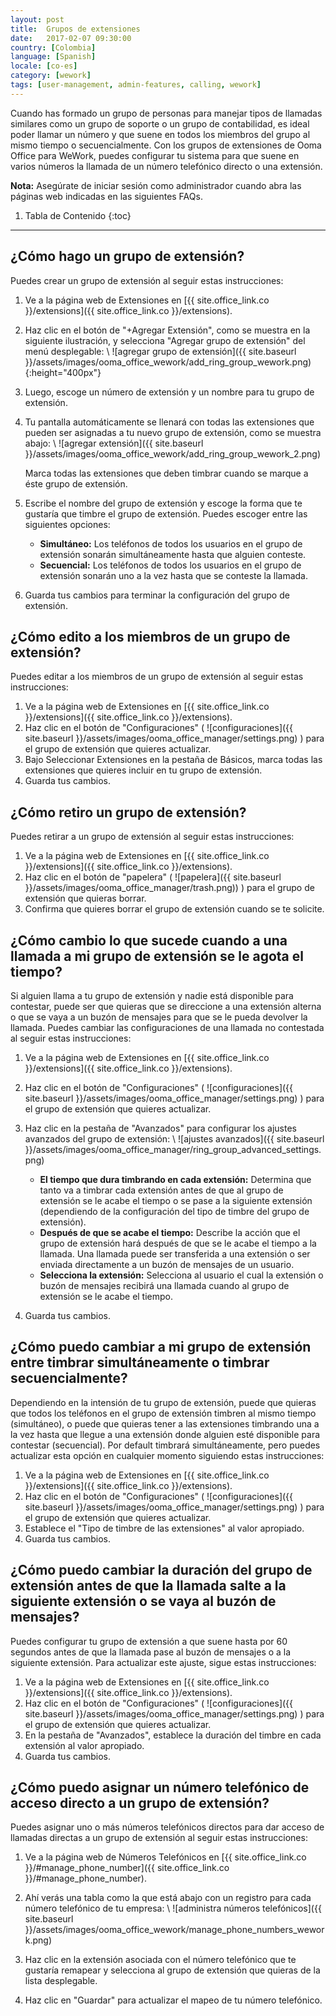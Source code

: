 ```yaml
---
layout: post
title:  Grupos de extensiones
date:   2017-02-07 09:30:00
country: [Colombia]
language: [Spanish]
locale: [co-es]
category: [wework]
tags: [user-management, admin-features, calling, wework]
---
```


Cuando has formado un grupo de personas para manejar tipos de llamadas similares como un grupo de soporte o un grupo de contabilidad, es ideal poder llamar un número y que suene en todos los miembros del grupo al mismo tiempo o secuencialmente. Con los grupos de extensiones de Ooma Office para WeWork, puedes configurar tu sistema para que suene en varios números la llamada de un número telefónico directo o una extensión.

**Nota:** Asegúrate de iniciar sesión como administrador cuando abra las páginas web indicadas en las siguientes FAQs.

1. Tabla de Contenido
{:toc}
* * *

## ¿Cómo hago un grupo de extensión?

Puedes crear un grupo de extensión al seguir estas instrucciones:

1. Ve a la página web de Extensiones en [{{ site.office_link.co }}/extensions]({{ site.office_link.co }}/extensions).
2. Haz clic en el botón de "+Agregar Extensión", como se muestra en la siguiente ilustración, y selecciona "Agregar grupo de extensión" del menú desplegable: \\
   ![agregar grupo de extensión]({{ site.baseurl }}/assets/images/ooma_office_wework/add_ring_group_wework.png){:height="400px"}

3. Luego, escoge un número de extensión y un nombre para tu grupo de extensión.
4. Tu pantalla automáticamente se llenará con todas las extensiones que pueden ser asignadas a tu nuevo grupo de extensión, como se muestra abajo: \\
   ![agregar extensión]({{ site.baseurl }}/assets/images/ooma_office_wework/add_ring_group_wework_2.png)

   Marca todas las extensiones que deben timbrar cuando se marque a éste grupo de extensión.
5. Escribe el nombre del grupo de extensión y escoge la forma que te gustaría que timbre el grupo de extensión. Puedes escoger entre las siguientes opciones:
   * **Simultáneo:** Los teléfonos de todos los usuarios en el grupo de extensión sonarán simultáneamente hasta que alguien conteste.
   * **Secuencial:** Los teléfonos de todos los usuarios en el grupo de extensión sonarán uno a la vez hasta que se conteste la llamada.
6. Guarda tus cambios para terminar la configuración del grupo de extensión.

## ¿Cómo edito a los miembros de un grupo de extensión?

Puedes editar a los miembros de un grupo de extensión al seguir estas instrucciones:

1. Ve a la página web de Extensiones en [{{ site.office_link.co }}/extensions]({{ site.office_link.co }}/extensions).
2. Haz clic en el botón de "Configuraciones" ( ![configuraciones]({{ site.baseurl }}/assets/images/ooma_office_manager/settings.png) ) para el grupo de extensión que quieres actualizar.
3. Bajo Seleccionar Extensiones en la pestaña de Básicos, marca todas las extensiones que quieres incluir en tu grupo de extensión.
4. Guarda tus cambios.

## ¿Cómo retiro un grupo de extensión?

Puedes retirar a un grupo de extensión al seguir estas instrucciones:

1. Ve a la página web de Extensiones en [{{ site.office_link.co }}/extensions]({{ site.office_link.co }}/extensions).
2. Haz clic en el botón de "papelera" ( ![papelera]({{ site.baseurl }}/assets/images/ooma_office_manager/trash.png)) ) para el grupo de extensión que quieras borrar.
3. Confirma que quieres borrar el grupo de extensión cuando se te solicite.

## ¿Cómo cambio lo que sucede cuando a una llamada a mi grupo de extensión se le agota el tiempo?

Si alguien llama a tu grupo de extensión y nadie está disponible para contestar, puede ser que quieras que se direccione a una extensión alterna o que se vaya a un buzón de mensajes para que se le pueda devolver la llamada. Puedes cambiar las configuraciones de una llamada no contestada al seguir estas instrucciones:

1. Ve a la página web de Extensiones en [{{ site.office_link.co }}/extensions]({{ site.office_link.co }}/extensions).
2. Haz clic en el botón de "Configuraciones" ( ![configuraciones]({{ site.baseurl }}/assets/images/ooma_office_manager/settings.png) ) para el grupo de extensión que quieres actualizar.
3. Haz clic en la pestaña de "Avanzados" para configurar los ajustes avanzados del grupo de extensión: \\
   ![ajustes avanzados]({{ site.baseurl }}/assets/images/ooma_office_manager/ring_group_advanced_settings.png)

   * **El tiempo que dura timbrando en cada extensión:** Determina que tanto va a timbrar cada extensión antes de que al grupo de extensión se le acabe el tiempo o se pase a la siguiente extensión (dependiendo de la configuración del tipo de timbre del grupo de extensión).
   * **Después de que se acabe el tiempo:** Describe la acción que el grupo de extensión hará después de que se le acabe el tiempo a la llamada. Una llamada puede ser transferida a una extensión o ser enviada directamente a un buzón de mensajes de un usuario.
   * **Selecciona la extensión:** Selecciona al usuario el cual la extensión o buzón de mensajes recibirá una llamada cuando al grupo de extensión se le acabe el tiempo.
4. Guarda tus cambios.

## ¿Cómo puedo cambiar a mi grupo de extensión entre timbrar simultáneamente o timbrar secuencialmente?

Dependiendo en la intensión de tu grupo de extensión, puede que quieras que todos los teléfonos en el grupo de extensión timbren al mismo tiempo (simultáneo), o puede que quieras tener a las extensiones timbrando una a la vez hasta que llegue a una extensión donde alguien esté disponible para contestar (secuencial). Por default timbrará simultáneamente, pero puedes actualizar esta opción en cualquier momento siguiendo estas instrucciones:

1. Ve a la página web de Extensiones en [{{ site.office_link.co }}/extensions]({{ site.office_link.co }}/extensions).
2. Haz clic en el botón de "Configuraciones" ( ![configuraciones]({{ site.baseurl }}/assets/images/ooma_office_manager/settings.png) ) para el grupo de extensión que quieres actualizar.
3. Establece el "Tipo de timbre de las extensiones" al valor apropiado.
4. Guarda tus cambios.

## ¿Cómo puedo cambiar la duración del grupo de extensión antes de que la llamada salte a la siguiente extensión o se vaya al buzón de mensajes?

Puedes configurar tu grupo de extensión a que suene hasta por 60 segundos antes de que la llamada pase al buzón de mensajes o a la siguiente extensión. Para actualizar este ajuste, sigue estas instrucciones:

1. Ve a la página web de Extensiones en [{{ site.office_link.co }}/extensions]({{ site.office_link.co }}/extensions).
2. Haz clic en el botón de "Configuraciones" ( ![configuraciones]({{ site.baseurl }}/assets/images/ooma_office_manager/settings.png) ) para el grupo de extensión que quieres actualizar.
3. En la pestaña de "Avanzados", establece la duración del timbre en cada extensión al valor apropiado.
4. Guarda tus cambios.

## ¿Cómo puedo asignar un número telefónico de acceso directo a un grupo de extensión?

Puedes asignar uno o más números telefónicos directos para dar acceso de llamadas directas a un grupo de extensión al seguir estas instrucciones:

1. Ve a la página web de Números Telefónicos en [{{ site.office_link.co }}/#manage_phone_number]({{ site.office_link.co }}/#manage_phone_number). 
2. Ahí verás una tabla como la que está abajo con un registro para cada número telefónico de tu empresa: \\
   ![administra números telefónicos]({{ site.baseurl }}/assets/images/ooma_office_wework/manage_phone_numbers_wework.png)

3. Haz clic en la extensión asociada con el número telefónico que te gustaría remapear y selecciona al grupo de extensión que quieras de la lista desplegable.
4. Haz clic en "Guardar" para actualizar el mapeo de tu número telefónico.
